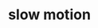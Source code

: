 ---
title: "slow motion"
id: tag.id
permalink: "/tags/slow%20motion"
videos: [5,28,305,307,744,1001,1422,1514]
---